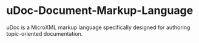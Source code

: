 uDoc-Document-Markup-Language
=============================

uDoc is a MicroXML markup language specifically designed for authoring topic-oriented documentation.
